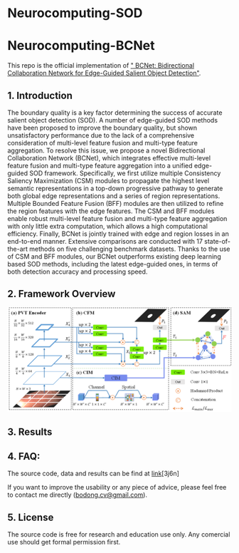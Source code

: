 # Neurocomputing-SOD



# Neurocomputing-BCNet

This repo is the official implementation of [" BCNet: Bidirectional Collaboration Network for Edge-Guided Salient Object Detection"](https://www.sciencedirect.com/science/article/abs/pii/S0925231221000552). 



## 1. Introduction

The boundary quality is a key factor determining the success of accurate salient object detection (SOD). A number of edge-guided SOD methods have been proposed to improve the boundary quality, but shown unsatisfactory performance due to the lack of a comprehensive consideration of multi-level feature fusion and multi-type feature aggregation. To resolve this issue, we propose a novel Bidirectional Collaboration Network (BCNet), which integrates effective multi-level feature fusion and multi-type feature aggregation into a unified edge-guided SOD framework. Specifically, we first utilize multiple Consistency Saliency Maximization (CSM) modules to propagate the highest level semantic representations in a top-down progressive pathway to generate both global edge representations and a series of region representations. Multiple Bounded Feature Fusion (BFF) modules are then utilized to refine the region features with the edge features. The CSM and BFF modules enable robust multi-level feature fusion and multi-type feature aggregation with only little extra computation, which allows a high computational efficiency. Finally, BCNet is jointly trained with edge and region losses in an end-to-end manner. Extensive comparisons are conducted with 17 state-of-the-art methods on five challenging benchmark datasets. Thanks to the use of CSM and BFF modules, our BCNet outperforms existing deep learning based SOD methods, including the latest edge-guided ones, in terms of both detection accuracy and processing speed.



## 2. Framework Overview
![](https://github.com/DengPingFan/Polyp-PVT/blob/main/Figs/network.png)


## 3. Results


## 4. FAQ:
The source code, data and results can be find at [link](https://pan.baidu.com/s/16HgSfUyVLSGQLcnfANzmTg?pwd=3j6n)[3j6n]

If you want to improve the usability or any piece of advice, please feel free to contact me directly (bodong.cv@gmail.com).

## 5. License
The source code is free for research and education use only. Any comercial use should get formal permission first.

